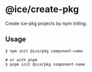 # @ice/create-pkg

Create ice-pkg projects by npm initing.

## Usage

```shell
$ npm init @ice/pkg component-name

# or with pnpm
$ pnpm init @ice/pkg component-name
```

